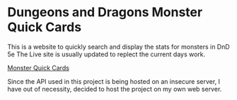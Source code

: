 # Dungeons and Dragons Monster Quick Cards

This is a website to quickly search and display the stats for monsters in DnD 5e
The Live site is usually updated to replect the current days work.

[Monster Quick Cards](http://monstercomparitor.ddns.net)

Since the API used in this project is being hosted on an insecure server, I have out of necessity, decided to host the project on my own web server.